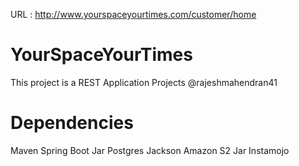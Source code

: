 URL : http://www.yourspaceyourtimes.com/customer/home
# YourSpaceYourTimes

This project is a REST Application Projects @rajeshmahendran41

# Dependencies

Maven
Spring Boot Jar
Postgres 
Jackson
Amazon S2 Jar
Instamojo
